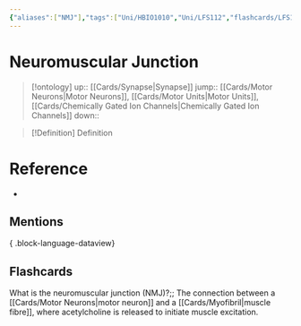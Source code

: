 ```yaml
---
{"aliases":["NMJ"],"tags":["Uni/HBIO1010","Uni/LFS112","flashcards/LFS112"],"dg-publish":true,"permalink":"/cards/neuromuscular-junction/","dgPassFrontmatter":true}
---
```


# Neuromuscular Junction

> [!ontology]
> up:: [[Cards/Synapse\|Synapse]]
> jump:: [[Cards/Motor Neurons\|Motor Neurons]], [[Cards/Motor Units\|Motor Units]], [[Cards/Chemically Gated Ion Channels\|Chemically Gated Ion Channels]]
> down:: 

> [!Definition] Definition

# Reference

- 

## Mentions


{ .block-language-dataview}

## Flashcards

What is the neuromuscular junction (NMJ)?;; The connection between a [[Cards/Motor Neurons\|motor neuron]] and a [[Cards/Myofibril\|muscle fibre]], where acetylcholine is released to initiate muscle excitation.
<!--SR:!2023-12-22,76,250-->